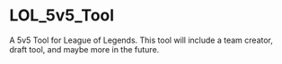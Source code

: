 # LOL_5v5_Tool
A 5v5 Tool for League of Legends. This tool will include a team creator, draft tool, and maybe more in the future.
